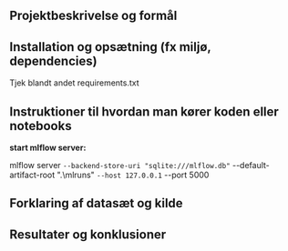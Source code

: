 ## Projektbeskrivelse og formål


## Installation og opsætning (fx miljø, dependencies)

Tjek blandt andet requirements.txt

## Instruktioner til hvordan man kører koden eller notebooks

**start mlflow server:**

mlflow server `
  --backend-store-uri "sqlite:///mlflow.db" `
  --default-artifact-root ".\mlruns" `
  --host 127.0.0.1 `
  --port 5000

## Forklaring af datasæt og kilde


## Resultater og konklusioner